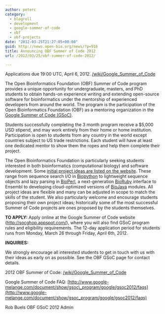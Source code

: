 ```yaml
---
author: peterc
category:
  - blogroll
  - development
  - google-summer-of-code
  - obf
  - obf-projects
date: "2012-03-25T21:27:05+00:00"
guid: http://news.open-bio.org/news/?p=916
title: Announcing OBF Summer of Code 2012
url: /2012/03/25/obf-summer-of-code-2012/

---
```

Applications due 19:00 UTC, April 6, 2012.
[/wiki/Google\_Summer\_of\_Code](/obf-hugo-test/wiki/Google_Summer_of_Code)

The Open Bioinformatics Foundation (OBF) Summer of Code program provides a unique opportunity for undergraduate, masters, and PhD students to obtain hands-on experience writing and extending open-source software for bioinformatics under the mentorship of experienced developers from around the world. The program is the participation of the Open Bioinformatics Foundation (OBF) as a mentoring organization in the [Google Summer of Code (GSoC)](http://code.google.com/soc/).

Students successfully completing the 3 month program receive a $5,000 USD stipend, and may work entirely from their home or home institution. Participation is open to students from any country in the world except countries subject to US trade restrictions. Each student will have at least one dedicated mentor to show them the ropes and help them complete their project.

The Open Bioinformatics Foundation is particularly seeking students interested in both bioinformatics (computational biology) and software development. Some [initial project ideas are listed on the website](/obf-hugo-test/wiki/Google_Summer_of_Code). These range from sequence search I/O in [Biopython](http://biopython.org/wiki/Google_Summer_of_Code) to lightweight sequence objects and lazy parsing in [BioPerl](http://bioperl.org/wiki/Google_Summer_of_Code), a next-generation [BioRuby](http://www.bioruby.org/wiki/Google_Summer_of_Code) interface to Ensembl to developing cloud-optimized versions of [BioJava](http://biojava.org/wiki/Google_Summer_of_Code) modules. All project ideas are flexible and many can be adjusted in scope to match the skills of the student. We also particularly welcome and encourage students proposing their own project ideas; historically some of the most successful Summer of Code projects are ones proposed by the students themselves.

**TO APPLY:** Apply online at the Google Summer of Code website (http://socghop.appspot.com/), where you will also find GSoC program rules and eligibility requirements. The 12-day application period for students runs from Monday, March 26 through Friday, April 6th, 2012.

**INQUIRIES:**

We strongly encourage all interested students to get in touch with us with their ideas as early on as possible. See the OBF GSoC page for contact details.

2012 OBF Summer of Code:
[/wiki/Google\_Summer\_of\_Code](/obf-hugo-test/wiki/Google_Summer_of_Code)

Google Summer of Code FAQ:
[http://www.google-melange.com/document/show/gsoc\_program/google/gsoc2012/faqs](http://www.google-melange.com/document/show/gsoc_program/google/gsoc2012/faqs)

Rob Buels
OBF GSoC 2012 Admin
